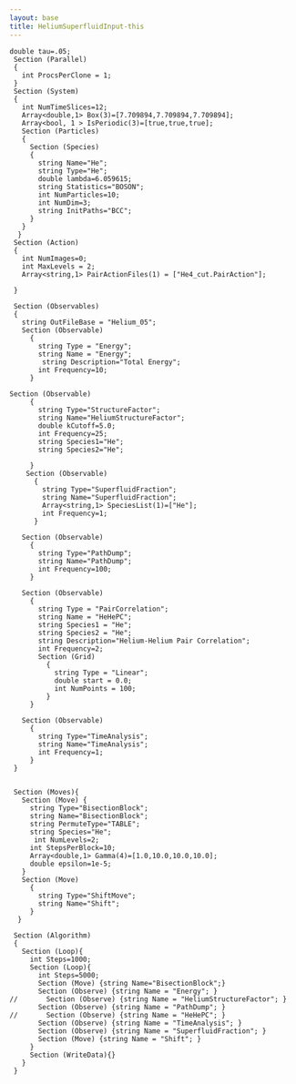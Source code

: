 ```yaml
---
layout: base
title: HeliumSuperfluidInput-this
---
```


    double tau=.05;
     Section (Parallel)
     {
       int ProcsPerClone = 1;
     }
     Section (System)
     {
       int NumTimeSlices=12;
       Array<double,1> Box(3)=[7.709894,7.709894,7.709894];
       Array<bool, 1 > IsPeriodic(3)=[true,true,true];
       Section (Particles)
       {
         Section (Species)
         {
           string Name="He";
           string Type="He";
           double lambda=6.059615;
           string Statistics="BOSON";
           int NumParticles=10;
           int NumDim=3;
           string InitPaths="BCC";
         }
       } 
      }
     Section (Action)
     {
       int NumImages=0;
       int MaxLevels = 2;
       Array<string,1> PairActionFiles(1) = ["He4_cut.PairAction"];

     }

     Section (Observables)
     {
       string OutFileBase = "Helium_05";
       Section (Observable)
         {
           string Type = "Energy";
           string Name = "Energy";
            string Description="Total Energy";
           int Frequency=10;
         }

    Section (Observable)
         {
           string Type="StructureFactor";
           string Name="HeliumStructureFactor";
           double kCutoff=5.0;
           int Frequency=25;
           string Species1="He";
           string Species2="He";

         }
        Section (Observable)
          {
            string Type="SuperfluidFraction";
            string Name="SuperfluidFraction";
            Array<string,1> SpeciesList(1)=["He"];
            int Frequency=1; 
          }

       Section (Observable)
         {   
           string Type="PathDump";
           string Name="PathDump";
           int Frequency=100;
         }
       
       Section (Observable)
         {
           string Type = "PairCorrelation";
           string Name = "HeHePC";
           string Species1 = "He";
           string Species2 = "He";
           string Description="Helium-Helium Pair Correlation";
           int Frequency=2;
           Section (Grid)
             {
               string Type = "Linear";
               double start = 0.0;
               int NumPoints = 100;
             }
         }
       
       Section (Observable)
         {
           string Type="TimeAnalysis";
           string Name="TimeAnalysis";
           int Frequency=1;
         }
     }   


     Section (Moves){
       Section (Move) {
         string Type="BisectionBlock";
         string Name="BisectionBlock";
         string PermuteType="TABLE";
         string Species="He";
          int NumLevels=2;
         int StepsPerBlock=10;
         Array<double,1> Gamma(4)=[1.0,10.0,10.0,10.0];
         double epsilon=1e-5;
       }
       Section (Move)
         {
           string Type="ShiftMove";
           string Name="Shift";
         }
      }  

     Section (Algorithm)
     {
       Section (Loop){
         int Steps=1000;
         Section (Loop){
           int Steps=5000;
           Section (Move) {string Name="BisectionBlock";}
           Section (Observe) {string Name = "Energy"; }
    //       Section (Observe) {string Name = "HeliumStructureFactor"; }
           Section (Observe) {string Name = "PathDump"; }
    //       Section (Observe) {string Name = "HeHePC"; }
           Section (Observe) {string Name = "TimeAnalysis"; }
           Section (Observe) {string Name = "SuperfluidFraction"; }
           Section (Move) {string Name = "Shift"; }
         }
         Section (WriteData){}
       }
     }
